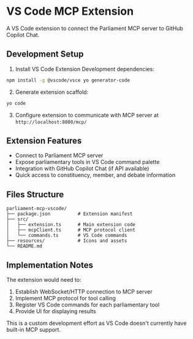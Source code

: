 # VS Code MCP Extension

A VS Code extension to connect the Parliament MCP server to GitHub Copilot Chat.

## Development Setup

1. Install VS Code Extension Development dependencies:
```bash
npm install -g @vscode/vsce yo generator-code
```

2. Generate extension scaffold:
```bash
yo code
```

3. Configure extension to communicate with MCP server at `http://localhost:8080/mcp/`

## Extension Features

- Connect to Parliament MCP server
- Expose parliamentary tools in VS Code command palette
- Integration with GitHub Copilot Chat (if API available)
- Quick access to constituency, member, and debate information

## Files Structure

```
parliament-mcp-vscode/
├── package.json          # Extension manifest
├── src/
│   ├── extension.ts      # Main extension code
│   ├── mcpClient.ts      # MCP protocol client
│   └── commands.ts       # VS Code commands
├── resources/            # Icons and assets
└── README.md
```

## Implementation Notes

The extension would need to:
1. Establish WebSocket/HTTP connection to MCP server
2. Implement MCP protocol for tool calling
3. Register VS Code commands for each parliamentary tool
4. Provide UI for displaying results

This is a custom development effort as VS Code doesn't currently have built-in MCP support.
